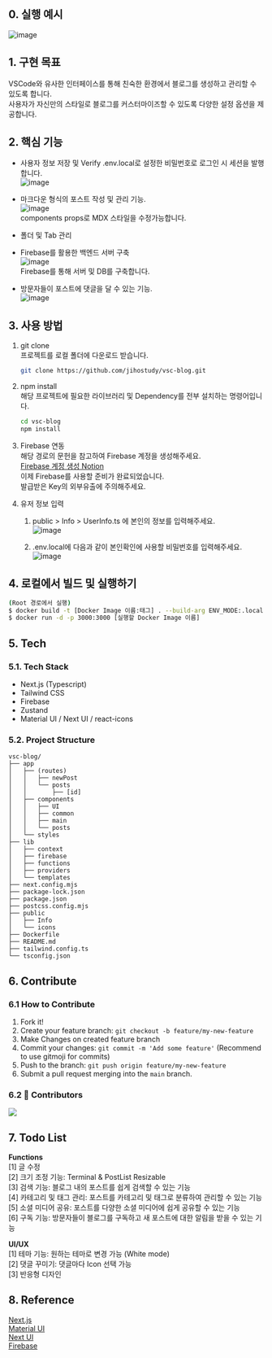 ## 0. 실행 예시
![image](https://github.com/jihostudy/vsc-blog/assets/110150963/1de38df6-2f17-48ee-ad3a-eaa001f40e65)

## 1. 구현 목표
VSCode와 유사한 인터페이스를 통해 친숙한 환경에서 블로그를 생성하고 관리할 수 있도록 합니다. </br>
사용자가 자신만의 스타일로 블로그를 커스터마이즈할 수 있도록 다양한 설정 옵션을 제공합니다. </br>

## 2. 핵심 기능
- 사용자 정보 저장 및 Verify
  .env.local로 설정한 비밀번호로 로그인 시 세션을 발행합니다. <br/>
   ![image](https://github.com/jihostudy/vsc-blog/assets/110150963/87c959f5-35fa-4741-a7a5-768b0e29752c)

- 마크다운 형식의 포스트 작성 및 관리 기능. <br/>
![image](https://github.com/jihostudy/vsc-blog/assets/110150963/bf56c7a4-5fd0-4775-bc55-d7aba223fd21) <br/>
   components props로 MDX 스타일을 수정가능합니다. <br/>
  
- 폴더 및 Tab 관리  <br/>
- Firebase를 활용한 백엔드 서버 구축 <br/>
  ![image](https://github.com/jihostudy/vsc-blog/assets/110150963/c3b85577-8e6f-4190-90e3-397d1599b1d6) <br/>
  Firebase를 통해 서버 및 DB를 구축합니다. <br/>

- 방문자들이 포스트에 댓글을 달 수 있는 기능. <br/>
  ![image](https://github.com/jihostudy/vsc-blog/assets/110150963/0526b054-2641-4f15-b396-0b71a7297eff) <br/>
  



## 3. 사용 방법
1. git clone <br/>
   프로젝트를 로컬 폴더에 다운로드 받습니다. <br />
   ```bash
   git clone https://github.com/jihostudy/vsc-blog.git
   ```
2. npm install <br/>
   해당 프로젝트에 필요한 라이브러리 및 Dependency를 전부 설치하는 명령어입니다. <br />
   ```bash
   cd vsc-blog
   npm install
   ```
3. Firebase 연동 <br/>
   해당 경로의 문헌을 참고하여 Firebase 계정을 생성해주세요. <br/>
   [Firebase 계정 생성 Notion](https://vivid-chamomile-2f5.notion.site/vsc-blog-2936ba044b4f4aee871dea753bc1c7ef?pvs=4) <br/>
   이제 Firebase를 사용할 준비가 완료되었습니다. <br/>
   발급받은 Key의 외부유출에 주의해주세요.<br/>
   
4.  유저 정보 입력
    1. public > Info > UserInfo.ts 에 본인의 정보를 입력해주세요. <br/>
       ![image](https://github.com/jihostudy/vsc-blog/assets/110150963/d96b51ca-5a20-438d-a22b-352fec93fbec) <br/>

    2. .env.local에 다음과 같이 본인확인에 사용할 비밀번호를 입력해주세요. <br/>
       ![image](https://github.com/jihostudy/vsc-blog/assets/110150963/c7acbec0-f26c-4abb-bae9-0b5b1c3f3456) <br/>

## 4. 로컬에서 빌드 및 실행하기
```bash
(Root 경로에서 실행)
$ docker build -t [Docker Image 이름:태그] . --build-arg ENV_MODE:.local
$ docker run -d -p 3000:3000 [실행할 Docker Image 이름]

```

## 5. Tech
### 5.1. Tech Stack
- Next.js (Typescript)
- Tailwind CSS
- Firebase
- Zustand
- Material UI / Next UI / react-icons

### 5.2. Project Structure
```
vsc-blog/
├── app
│   ├── (routes)
│   │   ├── newPost
│   │   └── posts
│   │       ├── [id]
│   ├── components
│   │   ├── UI
│   │   ├── common
│   │   ├── main
│   │   └── posts
│   └── styles
├── lib
│   ├── context
│   ├── firebase
│   ├── functions
│   ├── providers
│   └── templates
├── next.config.mjs
├── package-lock.json
├── package.json
├── postcss.config.mjs
├── public
│   ├── Info
│   └── icons
├── Dockerfile
├── README.md
├── tailwind.config.ts
└── tsconfig.json
```

## 6. Contribute
### 6.1 How to Contribute
1. Fork it!
2. Create your feature branch: `git checkout -b feature/my-new-feature`
3. Make Changes on created feature branch
4. Commit your changes: `git commit -m 'Add some feature'` 
   (Recommend to use gitmoji for commits)
5. Push to the branch: `git push origin feature/my-new-feature`
6. Submit a pull request merging into the `main` branch.

### 6.2 :wave: Contributors
<a href="https://github.com/jihostudy/vsc-blog/graphs/contributors">
  <img src="https://contrib.rocks/image?repo=jihostudy/vsc-blog" />
</a>

## 7. Todo List
**Functions <br/>**
[1] 글 수정 <br/>
[2] 크기 조정 기능: Terminal & PostList Resizable <br/>
[3] 검색 기능: 블로그 내의 포스트를 쉽게 검색할 수 있는 기능 <br/>
[4] 카테고리 및 태그 관리: 포스트를 카테고리 및 태그로 분류하여 관리할 수 있는 기능 <br/>
[5] 소셜 미디어 공유: 포스트를 다양한 소셜 미디어에 쉽게 공유할 수 있는 기능 <br/>
[6] 구독 기능: 방문자들이 블로그를 구독하고 새 포스트에 대한 알림을 받을 수 있는 기능 <br/>

**UI/UX <br/>**
[1] 테마 기능: 원하는 테마로 변경 가능 (White mode) <br/>
[2] 댓글 꾸미기: 댓글마다 Icon 선택 가능 <br/>
[3] 반응형 디자인 <br/>

## 8. Reference
[Next.js](https://github.com/vercel/next.js) <br/>
[Material UI](https://mui.com/material-ui/material-icons/)<br/>
[Next UI](https://nextui.org/) <br/>
[Firebase](https://firebase.google.com/?_gl=1*1r8nsd9*_up*MQ..*_ga*MjQ4MTY1NTM1LjE3MTc1NzUxMjM.*_ga_CW55HF8NVT*MTcxNzU3NTEyMy4xLjAuMTcxNzU3NTEzNS4wLjAuMA..&hl=ko)



  
